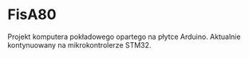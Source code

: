 # FisA80
Projekt komputera pokładowego opartego na płytce Arduino. Aktualnie kontynuowany na mikrokontrolerze STM32.
